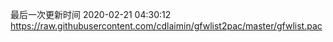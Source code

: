 最后一次更新时间 2020-02-21 04:30:12
https://raw.githubusercontent.com/cdlaimin/gfwlist2pac/master/gfwlist.pac


